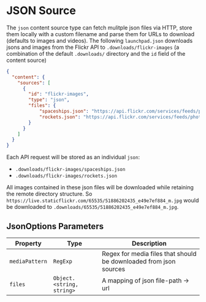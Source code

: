 # JSON Source

The `json` content source type can fetch mulitple json files via HTTP, store them locally with a custom filename and parse them for URLs to download (defaults to images and videos).
The following `launchpad.json` downloads jsons and images from the Flickr API to `.downloads/flickr-images` (a combination of the default `.downloads/` directory and the `id` field of the content source)

```json
{
  "content": {
    "sources": [
      {
        "id": "flickr-images",
        "type": "json",
        "files": {
            "spaceships.json": "https://api.flickr.com/services/feeds/photos_public.gne?format=json&nojsoncallback=1&tags=spaceship",
            "rockets.json": "https://api.flickr.com/services/feeds/photos_public.gne?format=json&nojsoncallback=1&tags=rocket"
        }
      }
    ]
  }
}
```

Each API request will be stored as an individual `json`:
- `.downloads/flickr-images/spaceships.json`
- `.downloads/flickr-images/rockets.json`

All images contained in these json files will be downloaded while retaining the remote directory structure. So `https://live.staticflickr.com/65535/51886202435_e49e7ef884_m.jpg` would be downloaded to `.downloads/65535/51886202435_e49e7ef884_m.jpg`.



## JsonOptions Parameters
| Property | Type | Description |
| - | - | - |
| <a name="module_json-source.JsonOptions+mediaPattern">`mediaPattern`</a> |  <code>RegExp</code>| <span>Regex for media files that should be downloaded from json sources</span> |
| <a name="module_json-source.JsonOptions+files">`files`</a> |  <code>Object.&lt;string, string&gt;</code>| <span>A mapping of json file-path -&gt; url</span> |
